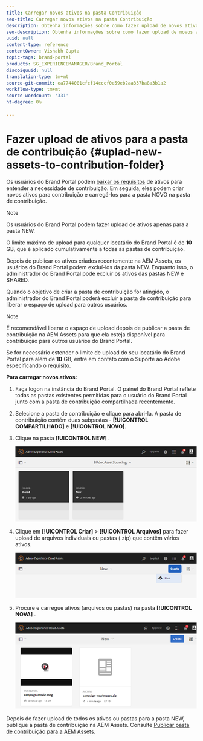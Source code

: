 ```yaml
---
title: Carregar novos ativos na pasta Contribuição
seo-title: Carregar novos ativos na pasta Contribuição
description: Obtenha informações sobre como fazer upload de novos ativos para a pasta de contribuição no Brand Portal.
seo-description: Obtenha informações sobre como fazer upload de novos ativos para a pasta de contribuição no Brand Portal.
uuid: null
content-type: reference
contentOwner: Vishabh Gupta
topic-tags: brand-portal
products: SG_EXPERIENCEMANAGER/Brand_Portal
discoiquuid: null
translation-type: tm+mt
source-git-commit: ea7744001cfcf14cccf0e59eb2aa337ba8a3b1a2
workflow-type: tm+mt
source-wordcount: '331'
ht-degree: 0%

---
```



# Fazer upload de ativos para a pasta de contribuição {#uplad-new-assets-to-contribution-folder}

Os usuários do Brand Portal podem [baixar os requisitos](brand-portal-download-asset-requirements.md) de ativos para entender a necessidade de contribuição.
Em seguida, eles podem criar novos ativos para contribuição e carregá-los para a pasta NOVO na pasta de contribuição.

>[!NOTE]
>
>Os usuários do Brand Portal podem fazer upload de ativos apenas para a pasta NEW.
>
>O limite máximo de upload para qualquer locatário do Brand Portal é de **10** GB, que é aplicado cumulativamente a todas as pastas de contribuição.


Depois de publicar os ativos criados recentemente na AEM Assets, os usuários do Brand Portal podem excluí-los da pasta NEW. Enquanto isso, o administrador do Brand Portal pode excluir os ativos das pastas NEW e SHARED.

Quando o objetivo de criar a pasta de contribuição for atingido, o administrador do Brand Portal poderá excluir a pasta de contribuição para liberar o espaço de upload para outros usuários.

>[!NOTE]
>
>É recomendável liberar o espaço de upload depois de publicar a pasta de contribuição na AEM Assets para que ela esteja disponível para contribuição para outros usuários do Brand Portal.
>
>Se for necessário estender o limite de upload do seu locatário do Brand Portal para além de **10** GB, entre em contato com o Suporte ao Adobe especificando o requisito.


**Para carregar novos ativos:**

1. Faça logon na instância do Brand Portal.
O painel do Brand Portal reflete todas as pastas existentes permitidas para o usuário do Brand Portal junto com a pasta de contribuição compartilhada recentemente.

1. Selecione a pasta de contribuição e clique para abri-la. A pasta de contribuição contém duas subpastas - **[!UICONTROL COMPARTILHADO]** e **[!UICONTROL NOVO]**.

1. Clique na pasta **[!UICONTROL NEW]** .

   ![](assets/upload-new-assets1.png)

1. Clique em **[!UICONTROL Criar]** > **[!UICONTROL Arquivos]** para fazer upload de arquivos individuais ou pastas (.zip) que contêm vários ativos.

   ![](assets/upload-new-assets2.png)

1. Procure e carregue ativos (arquivos ou pastas) na pasta **[!UICONTROL NOVA]** .

   ![](assets/upload-new-assets3.png)

Depois de fazer upload de todos os ativos ou pastas para a pasta NEW, publique a pasta de contribuição na AEM Assets. Consulte [Publicar pasta de contribuição para a AEM Assets](brand-portal-publish-contribution-folder-to-aem-assets.md).